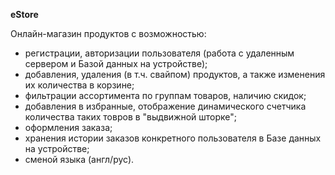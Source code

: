 **eStore**
 
 Онлайн-магазин продуктов с возможностью:

- регистрации, авторизации пользователя (работа с удаленным сервером и Базой данных на устройстве); 
- добавления, удаления (в т.ч. свайпом) продуктов, а также изменения их количества в корзине;
- фильтрации ассортимента по группам товаров, наличию скидок;
- добавления в избранные, отображение динамического счетчика количества таких товров в "выдвижной шторке";
- оформления заказа;
- хранения истории заказов конкретного пользователя в Базе данных на устройстве; 
- сменой языка (англ/рус).
